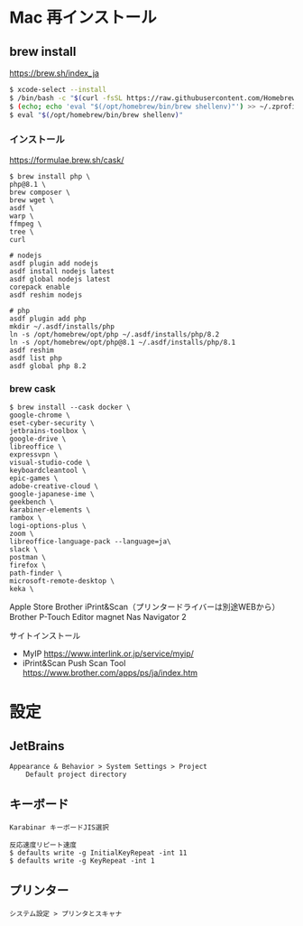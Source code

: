 # Mac 再インストール

## brew install
https://brew.sh/index_ja
```bash
$ xcode-select --install
$ /bin/bash -c "$(curl -fsSL https://raw.githubusercontent.com/Homebrew/install/HEAD/install.sh)"
$ (echo; echo 'eval "$(/opt/homebrew/bin/brew shellenv)"') >> ~/.zprofile
$ eval "$(/opt/homebrew/bin/brew shellenv)"
```

### インストール
https://formulae.brew.sh/cask/
```
$ brew install php \
php@8.1 \
brew composer \
brew wget \
asdf \
warp \
ffmpeg \
tree \
curl
```

```
# nodejs
asdf plugin add nodejs
asdf install nodejs latest
asdf global nodejs latest
corepack enable
asdf reshim nodejs

# php
asdf plugin add php
mkdir ~/.asdf/installs/php
ln -s /opt/homebrew/opt/php ~/.asdf/installs/php/8.2
ln -s /opt/homebrew/opt/php@8.1 ~/.asdf/installs/php/8.1
asdf reshim
asdf list php
asdf global php 8.2
```


### brew cask
```
$ brew install --cask docker \
google-chrome \
eset-cyber-security \
jetbrains-toolbox \
google-drive \
libreoffice \
expressvpn \
visual-studio-code \
keyboardcleantool \
epic-games \
adobe-creative-cloud \
google-japanese-ime \
geekbench \
karabiner-elements \
rambox \
logi-options-plus \
zoom \
libreoffice-language-pack --language=ja\
slack \
postman \
firefox \
path-finder \
microsoft-remote-desktop \
keka \
```

Apple Store
  Brother iPrint&Scan（プリンタードライバーは別途WEBから）
  Brother P-Touch Editor
  magnet
  Nas Navigator 2

サイトインストール
- MyIP
https://www.interlink.or.jp/service/myip/
- iPrint&Scan Push Scan Tool
https://www.brother.com/apps/ps/ja/index.htm


# 設定
## JetBrains
	Appearance & Behavior > System Settings > Project
		Default project directory
## キーボード
	Karabinar キーボードJIS選択

	反応速度リピート速度
	$ defaults write -g InitialKeyRepeat -int 11
	$ defaults write -g KeyRepeat -int 1

## プリンター
	システム設定 > プリンタとスキャナ
